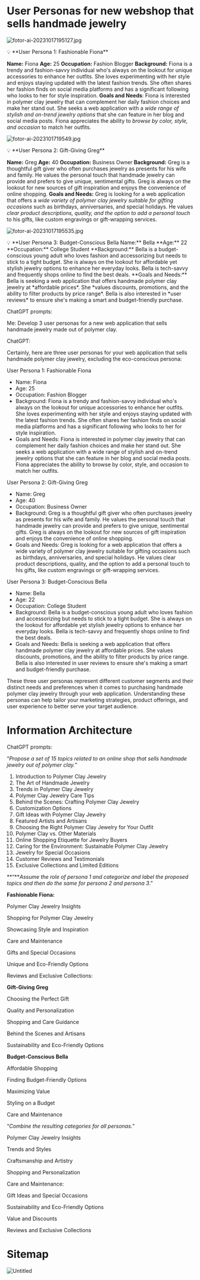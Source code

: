 # User Personas for new webshop that sells handmade jewelry

![fotor-ai-20231017195127.jpg](User%20Personas%20for%20new%20webshop%20that%20sells%20handmade%20%20a6857c5563154239a3de6c25d7ea62e9/fotor-ai-20231017195127.jpg)

<aside>
💡 **User Persona 1: Fashionable Fiona**

**Name:** Fiona
**Age:** 25
**Occupation:** Fashion Blogger
**Background:** Fiona is a trendy and fashion-savvy individual who's always on the lookout for unique accessories to enhance her outfits. She loves experimenting with her style and enjoys staying updated with the latest fashion trends. She often shares her fashion finds on social media platforms and has a significant following who looks to her for style inspiration.
**Goals and Needs**: Fiona is interested in polymer clay jewelry that can complement her daily fashion choices and make her stand out. She seeks a web application with a *wide range of stylish and on-trend jewelry options* that she can feature in her blog and social media posts. Fiona appreciates the ability to *browse by color, style, and occasion* to match her outfits.

</aside>

![fotor-ai-2023101719549.jpg](User%20Personas%20for%20new%20webshop%20that%20sells%20handmade%20%20a6857c5563154239a3de6c25d7ea62e9/fotor-ai-2023101719549.jpg)

<aside>
💡 **User Persona 2: Gift-Giving Greg**

**Name:** Greg
**Age:** 40
**Occupation:** Business Owner
**Background:** Greg is a thoughtful gift giver who often purchases jewelry as presents for his wife and family. He values the personal touch that handmade jewelry can provide and prefers to give unique, sentimental gifts. Greg is always on the lookout for new sources of gift inspiration and enjoys the convenience of online shopping.
**Goals and Needs:** Greg is looking for a web application that offers a *wide variety of polymer clay jewelry suitable for gifting occasions* such as birthdays, anniversaries, and special holidays. He values *clear product descriptions, quality, and the option to add a personal touch* to his gifts, like custom engravings or gift-wrapping services.

</aside>

![fotor-ai-20231017195535.jpg](User%20Personas%20for%20new%20webshop%20that%20sells%20handmade%20%20a6857c5563154239a3de6c25d7ea62e9/fotor-ai-20231017195535.jpg)

<aside>
💡 **User Persona 3: Budget-Conscious Bella                                                                        Name:** Bella
**Age:** 22
**Occupation:** College Student
**Background:** Bella is a budget-conscious young adult who loves fashion and accessorizing but needs to stick to a tight budget. She is always on the lookout for affordable yet stylish jewelry options to enhance her everyday looks. Bella is tech-savvy and frequently shops online to find the best deals.
**Goals and Needs:** Bella is seeking a web application that offers handmade polymer clay jewelry at *affordable prices*. She *values discounts, promotions, and the ability to filter products by price range*. Bella is also interested in *user reviews* to ensure she's making a smart and budget-friendly purchase.

</aside>

ChatGPT prompts: 

Me: Develop 3 user personas for a new web application that sells handmade jewelry made out of polymer clay.

ChatGPT: 

Certainly, here are three user personas for your web application that sells handmade polymer clay jewelry, excluding the eco-conscious persona:

User Persona 1: Fashionable Fiona

- Name: Fiona
- Age: 25
- Occupation: Fashion Blogger
- Background: Fiona is a trendy and fashion-savvy individual who's always on the lookout for unique accessories to enhance her outfits. She loves experimenting with her style and enjoys staying updated with the latest fashion trends. She often shares her fashion finds on social media platforms and has a significant following who looks to her for style inspiration.
- Goals and Needs: Fiona is interested in polymer clay jewelry that can complement her daily fashion choices and make her stand out. She seeks a web application with a wide range of stylish and on-trend jewelry options that she can feature in her blog and social media posts. Fiona appreciates the ability to browse by color, style, and occasion to match her outfits.

User Persona 2: Gift-Giving Greg

- Name: Greg
- Age: 40
- Occupation: Business Owner
- Background: Greg is a thoughtful gift giver who often purchases jewelry as presents for his wife and family. He values the personal touch that handmade jewelry can provide and prefers to give unique, sentimental gifts. Greg is always on the lookout for new sources of gift inspiration and enjoys the convenience of online shopping.
- Goals and Needs: Greg is looking for a web application that offers a wide variety of polymer clay jewelry suitable for gifting occasions such as birthdays, anniversaries, and special holidays. He values clear product descriptions, quality, and the option to add a personal touch to his gifts, like custom engravings or gift-wrapping services.

User Persona 3: Budget-Conscious Bella

- Name: Bella
- Age: 22
- Occupation: College Student
- Background: Bella is a budget-conscious young adult who loves fashion and accessorizing but needs to stick to a tight budget. She is always on the lookout for affordable yet stylish jewelry options to enhance her everyday looks. Bella is tech-savvy and frequently shops online to find the best deals.
- Goals and Needs: Bella is seeking a web application that offers handmade polymer clay jewelry at affordable prices. She values discounts, promotions, and the ability to filter products by price range. Bella is also interested in user reviews to ensure she's making a smart and budget-friendly purchase.

These three user personas represent different customer segments and their distinct needs and preferences when it comes to purchasing handmade polymer clay jewelry through your web application. Understanding these personas can help tailor your marketing strategies, product offerings, and user experience to better serve your target audience.

# Information Architecture

ChatGPT prompts:

 “*Propose a set of 15 topics related to an online shop that sells handmade jewelry out of polymer clay.*”

1. Introduction to Polymer Clay Jewelry
2. The Art of Handmade Jewelry
3. Trends in Polymer Clay Jewelry
4. Polymer Clay Jewelry Care Tips
5. Behind the Scenes: Crafting Polymer Clay Jewelry
6. Customization Options
7. Gift Ideas with Polymer Clay Jewelry
8. Featured Artists and Artisans
9. Choosing the Right Polymer Clay Jewelry for Your Outfit
10. Polymer Clay vs. Other Materials
11. Online Shopping Etiquette for Jewelry Buyers
12. Caring for the Environment: Sustainable Polymer Clay Jewelry
13. Jewelry for Special Occasions
14. Customer Reviews and Testimonials
15. Exclusive Collections and Limited Editions

**“***Assume the role of persona 1 and categorize and label the proposed topics and then do the same for persona 2 and persona 3*.”

**Fashionable Fiona:**

Polymer Clay Jewelry Insights

Shopping for Polymer Clay Jewelry

Showcasing Style and Inspiration

Care and Maintenance

Gifts and Special Occasions

Unique and Eco-Friendly Options

Reviews and Exclusive Collections:

**Gift-Giving Greg**

Choosing the Perfect Gift

Quality and Personalization

Shopping and Care Guidance

Behind the Scenes and Artisans

Sustainability and Eco-Friendly Options

**Budget-Conscious Bella**

Affordable Shopping

Finding Budget-Friendly Options

Maximizing Value

Styling on a Budget

Care and Maintenance

“*Combine the resulting categories for all personas.*”

Polymer Clay Jewelry Insights

Trends and Styles

Craftsmanship and Artistry

Shopping and Personalization

Care and Maintenance:

Gift Ideas and Special Occasions

Sustainability and Eco-Friendly Options

Value and Discounts

Reviews and Exclusive Collections

# Sitemap

![Untitled](User%20Personas%20for%20new%20webshop%20that%20sells%20handmade%20%20a6857c5563154239a3de6c25d7ea62e9/Untitled.png)